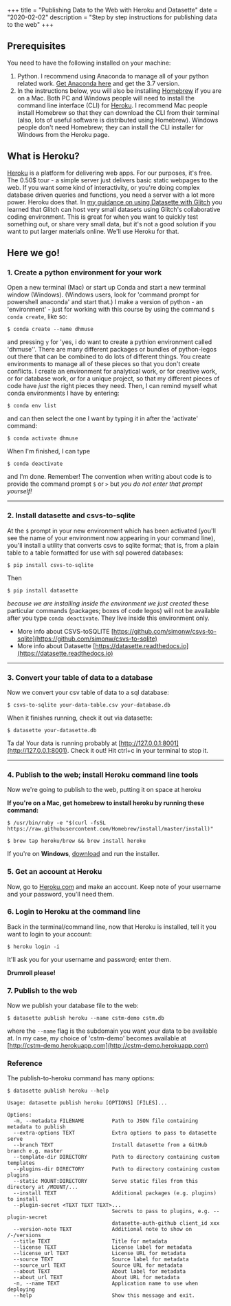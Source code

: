 +++
title = "Publishing Data to the Web with Heroku and Datasette"
date = "2020-02-02"
description = "Step by step instructions for publishing data to the web"
+++

## Prerequisites

You need to have the following installed on your machine:

1. Python. I recommend using Anaconda to manage all of your python related work. [Get Anaconda here](https://www.anaconda.com/distribution/#download-section) and get the 3.7 version.
2. In the instructions below, you will also be installing [Homebrew](https://brew.sh/) if you are on a Mac. Both PC and Windows people will need to install the command line interface (CLI) for [Heroku](https://devcenter.heroku.com/articles/heroku-cli). I recommend Mac people install Homebrew so that they can download the CLI from their terminal (also, lots of useful software is distributed using Homebrew). Windows people don't need Homebrew; they can install the CLI installer for Windows from the Heroku page.

## What is Heroku?

[Heroku](https://www.heroku.com/) is a platform for delivering web apps. For our purposes, it's free. The 0.50$ tour -  a simple server just delivers basic static webpages to the web. If you want some kind of interactivity, or you're doing complex database driven queries and functions, you need a server with a lot more power. Heroku does that. In [my guidance on using Datasette with Glitch](/datasette-with-glitch/) you learned that Glitch can host very small datasets using Glitch's collaborative coding environment. This is great for when you want to quickly test something out, or share very small data, but it's not a good solution if you want to put larger materials online. We'll use Heroku for that.

## Here we go!

### 1. Create a python environment for your work

Open a new terminal (Mac) or start up Conda and start a new terminal window (Windows). (Windows users, look for 'command prompt for powershell anaconda' and start that.) I make a version of python - an 'environment' - just for working with this course by using the command `$ conda create`, like so:

`$ conda create --name dhmuse`

and pressing `y` for 'yes, i do want to create a pythion environment called 'dhmuse''. There are many different packages or bundles of python-legos out there that can be combined to do lots of different things. You create environments to manage all of these pieces so that you don't create conflicts. I create an environment for analytical work, or for creative work, or for database work, or for a unique project, so that my different pieces of code have *just* the right pieces they need. Then, I can remind myself what conda environments I have by entering:

`$ conda env list`

and can then select the one I want by typing it in after the 'activate' command:

`$ conda activate dhmuse`

When I'm finished, I can type

`$ conda deactivate`

and I'm done. Remember! The convention when writing about code is to provide the command prompt `$` or `>` but _you do not enter that prompt yourself!_

---

### 2. Install datasette and csvs-to-sqlite

At the `$` prompt in your new environment which has been activated (you'll see the name of your environment now appearing in your command line), you'll install a utility that converts csvs to sqlite format; that is, from a plain table to a table formatted for use with sql powered databases:

`$ pip install csvs-to-sqlite`

Then

`$ pip install datasette`

_because we are installing inside the environment we just created_ these particular commands (packages; boxes of code legos) will not be available after you type `conda deactivate`. They live inside this environment only.

+ More info about CSVS-toSQLITE [https://github.com/simonw/csvs-to-sqlite](https://github.com/simonw/csvs-to-sqlite)
+ More info about Datasette [https://datasette.readthedocs.io](https://datasette.readthedocs.io)

---

### 3. Convert your table of data to a database

Now we convert your csv table of data to a sql database:

`$ csvs-to-sqlite your-data-table.csv your-database.db`

When it finishes running, check it out via datasette:

`$ datasette your-datasette.db`

Ta da! Your data is running probably at [http://127.0.0.1:8001](http://127.0.0.1:8001). Check it out! Hit ctrl+c in your terminal to stop it.

---

### 4. Publish to the web; install Heroku command line tools

Now we're going to publish to the web, putting it on space at heroku

**If you're on a Mac, get homebrew to install heroku by running these command:**

`$ /usr/bin/ruby -e "$(curl -fsSL https://raw.githubusercontent.com/Homebrew/install/master/install)"`

`$ brew tap heroku/brew && brew install heroku`

If you're on **Windows**, [download](https://devcenter.heroku.com/articles/heroku-cli) and run the installer.

### 5. Get an account at Heroku

Now, go to [Heroku.com](http://heroku.com) and make an account. Keep note of your username and your password, you'll need them.

### 6. Login to Heroku at the command line

Back in the terminal/command line, now that Heroku is installed, tell it you want to login to your account:

`$ heroku login -i`

It'll ask you for your username and password; enter them.

**Drumroll please!**

### 7. Publish to the web

Now we publish your database file to the web:

`$ datasette publish heroku --name cstm-demo cstm.db`

where the `--name` flag is the subdomain you want your data to be available at. In my case, my choice of 'cstm-demo' becomes available at [http://cstm-demo.herokuapp.com](http://cstm-demo.herokuapp.com)


### Reference
The publish-to-heroku command has many options:

`$ datasette publish heroku --help`

```
Usage: datasette publish heroku [OPTIONS] [FILES]...

Options:
  -m, --metadata FILENAME         Path to JSON file containing metadata to publish
  --extra-options TEXT            Extra options to pass to datasette serve
  --branch TEXT                   Install datasette from a GitHub branch e.g. master
  --template-dir DIRECTORY        Path to directory containing custom templates
  --plugins-dir DIRECTORY         Path to directory containing custom plugins
  --static MOUNT:DIRECTORY        Serve static files from this directory at /MOUNT/...
  --install TEXT                  Additional packages (e.g. plugins) to install
  --plugin-secret <TEXT TEXT TEXT>...
                                  Secrets to pass to plugins, e.g. --plugin-secret
                                  datasette-auth-github client_id xxx
  --version-note TEXT             Additional note to show on /-/versions
  --title TEXT                    Title for metadata
  --license TEXT                  License label for metadata
  --license_url TEXT              License URL for metadata
  --source TEXT                   Source label for metadata
  --source_url TEXT               Source URL for metadata
  --about TEXT                    About label for metadata
  --about_url TEXT                About URL for metadata
  -n, --name TEXT                 Application name to use when deploying
  --help                          Show this message and exit.
```
